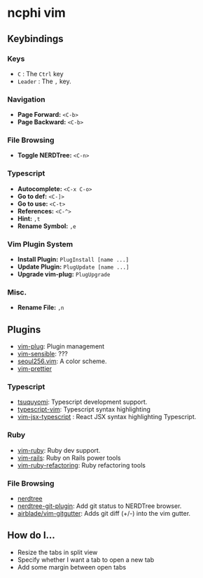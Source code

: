 # ncphi vim 

## Keybindings
### Keys
* `C` : The `Ctrl` key
* `Leader` : The `,` key.

### Navigation

* **Page Forward:** `<C-b>`
* **Page Backward:** `<C-b>`

### File Browsing 

* **Toggle NERDTree:** `<C-n>`

### Typescript

* **Autocomplete:** `<C-x C-o>`
* **Go to def:** `<C-]>`
* **Go to use:** `<C-t>`
* **References:** `<C-^>`
* **Hint:** `,t`
* **Rename Symbol:** `,e`

### Vim Plugin System

* **Install Plugin:** `PlugInstall [name ...]`
* **Update Plugin:** `PlugUpdate [name ...]`
* **Upgrade vim-plug:** `PlugUpgrade`

### Misc.

* **Rename File:** `,n`

## Plugins 

* [vim-plug](https://github.com/junegunn/vim-plug): Plugin management
* [vim-sensible](https://github.com/tpope/vim-sensible): ???
* [seoul256.vim](https://github.com/junegunn/seoul256.vim): A color scheme.
* [vim-prettier](https://github.com/prettier/vim-prettier)

### Typescript
* [tsuquyomi](https://github.com/Quramy/tsuquyomi): Typescript development 
  support.
* [typescript-vim](https://github.com/leafgarland/typescript-vim):
  Typescript syntax highlighting
* [vim-jsx-typescript](https://github.com/peitalin/vim-jsx-typescript)
  : React JSX syntax highlighting Typescript.

### Ruby
* [vim-ruby](https://github.com/vim-ruby/vim-ruby): Ruby dev support.
* [vim-rails](https://github.com/tpope/vim-rails): Ruby on Rails 
  power tools
* [vim-ruby-refactoring](https://github.com/ecomba/vim-ruby-refactoring): Ruby refactoring tools

### File Browsing
* [nerdtree](https://github.com/scrooloose/nerdtree)
* [nerdtree-git-plugin](https://github.com/Xuyuanp/nerdtree-git-plugin): Add git status to NERDTree browser.
* [airblade/vim-gitgutter](https://github.com/airblade/vim-gitgutter): Adds
  git diff (+/-) into the vim gutter.

## How do I...


* Resize the tabs in split view
* Specify whether I want a tab to open a new tab
* Add some margin between open tabs

